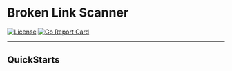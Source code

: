 # Broken Link Scanner

[![License](http://img.shields.io/badge/license-apache%20v2-blue.svg)](https://github.com/wansir/broken-link-scanner/blob/master/LICENSE)
[![Go Report Card](https://goreportcard.com/badge/github.com/wansir/broken-link-scanner)](https://goreportcard.com/report/github.com/kubesphere/kubesphere)

----

## QuickStarts

```

```